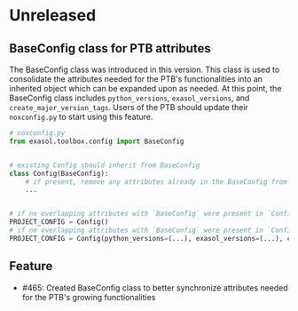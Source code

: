 # Unreleased

## BaseConfig class for PTB attributes

The BaseConfig class was introduced in this version. This class is used to consolidate
the attributes needed for the PTB's functionalities into an inherited object which can
be expanded upon as needed. At this point, the BaseConfig class includes
``python_versions``, ``exasol_versions``, and ``create_major_version_tags``. Users of
the PTB should update their ``noxconfig.py`` to start using this feature.

```python
# noxconfig.py
from exasol.toolbox.config import BaseConfig


# existing Config should inherit from BaseConfig
class Config(BaseConfig):
    # if present, remove any attributes already in the BaseConfig from the added attributes
    ...


# if no overlapping attributes with `BaseConfig` were present in `Config`, then this is unmodified.
PROJECT_CONFIG = Config()
# if no overlapping attributes with `BaseConfig` were present in `Config`, then this should be modified.
PROJECT_CONFIG = Config(python_versions=(...), exasol_versions=(...), create_major_version_tags=True)
```

## Feature

* #465: Created BaseConfig class to better synchronize attributes needed for the PTB's
  growing functionalities
